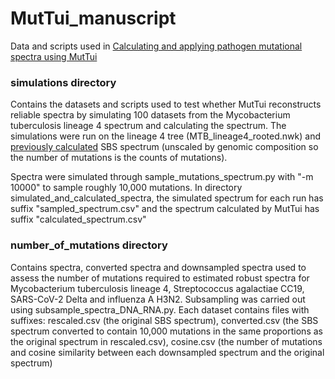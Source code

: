 # MutTui_manuscript
Data and scripts used in [Calculating and applying pathogen mutational spectra using MutTui](https://www.biorxiv.org/content/10.1101/2023.06.15.545111v1)

### simulations directory
Contains the datasets and scripts used to test whether MutTui reconstructs reliable spectra by simulating 100 datasets from the Mycobacterium tuberculosis lineage 4 spectrum and calculating the spectrum. The simulations were run on the lineage 4 tree (MTB_lineage4_rooted.nwk) and [previously calculated](https://www.biorxiv.org/content/10.1101/2022.07.13.499881v1) SBS spectrum (unscaled by genomic composition so the number of mutations is the counts of mutations).

Spectra were simulated through sample_mutations_spectrum.py with "-m 10000" to sample roughly 10,000 mutations. In directory simulated_and_calculated_spectra, the simulated spectrum for each run has suffix "sampled_spectrum.csv" and the spectrum calculated by MutTui has suffix "calculated_spectrum.csv"

### number_of_mutations directory
Contains spectra, converted spectra and downsampled spectra used to assess the number of mutations required to estimated robust spectra for Mycobacterium tuberculosis lineage 4, Streptococcus agalactiae CC19, SARS-CoV-2 Delta and influenza A H3N2. Subsampling was carried out using subsample_spectra_DNA_RNA.py. Each dataset contains files with suffixes: rescaled.csv (the original SBS spectrum), converted.csv (the SBS spectrum converted to contain 10,000 mutations in the same proportions as the original spectrum in rescaled.csv), cosine.csv (the number of mutations and cosine similarity between each downsampled spectrum and the original spectrum)
